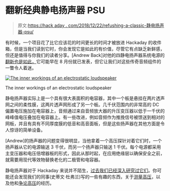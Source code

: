 # 翻新经典静电扬声器 PSU

> 原文:[https://hack aday . com/2018/12/22/refushing-a-classic-静电扬声器-psu/](https://hackaday.com/2018/12/22/refurbishing-a-classic-electrostatic-speaker-psu/)

有时候，一个项目花了比它应该花的时间更长的时间才被放进 Hackaday 的收件箱，但是当我们读到它时，你会发现它是如此的有价值，尽管它有点缺乏新鲜感，但还是值得与你我们的读者分享。[Andrew Back]对他的四静电扬声器系统电源的[翻新也是如此，](https://www.rs-online.com/designspark/refurbishing-classic-quad-electrostatic-loudspeakers)它可能早在 8 月份就已发表，但它让我们对这些传奇音频组件的一瞥令人着迷。

[![The inner workings of an electrostatic loudspeaker](../Images/8a2d36b71f4a06e28cd40893d6674f33.png)](https://hackaday.com/wp-content/uploads/2018/12/ESL.jpg)

The inner workings of an electrostatic loudspeaker

静电扬声器实际上是一个具有很大表面积的电容器，其中一个板是悬挂在两片透声网之间的柔性膜，这两片透声网形成了另一个板。几千伏范围内的非常高的 DC 偏置电压施加在电容器上，音频通过来自音频放大器的升压变压器以低于一千伏的峰峰值电压叠加在电容器上。有一些改进，例如音频作为推挽信号被馈送到相对的网板，并且有具有不同厚度膜的低音和高音面板，但是这些扬声器在其他方面是令人惊讶的简单设备。

[Andrew]的扬声器的问题变得很明显，当他拿着一个高压探针对着它们时，一个扬声器从它的电源输送 3 千伏，而另一个扬声器只输送 1 千伏。每个电源都采用主变压器和电压倍增器板的形式，因此从那时起，在应用绝缘层以确保安全之前，就需要用现代等效物替换老化的二极管和电容器。

静电扬声器对于 Hackaday 来说并不陌生，[过去我们已经深入研究过它们](https://hackaday.com/2016/08/03/electrostatic-loudspeakers-high-end-hifi-you-can-build-yourself/)。你可能还会发现我们的同事(史蒂文·杜弗兰)写的一些有趣的东西，关于[测量高压](https://hackaday.com/2016/12/08/measuring-high-voltage-in-millimeters-and-other-hv-probe-tricks/)，以及他和[争论高压](https://hackaday.com/2016/06/15/wrangling-high-voltage/)的经历。